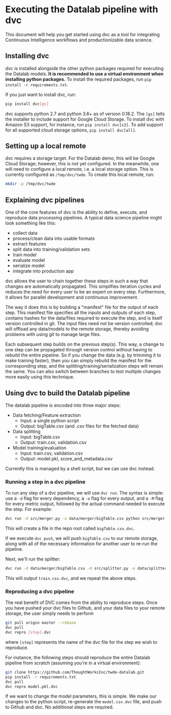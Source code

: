 # Executing the Datalab pipeline with dvc

This document will help you get started using dvc as a tool for integrating Continuous Intelligence workflows and productionizable data science.

## Installing dvc

dvc is installed alongside the other python packages required for executing the Datalab models. **It is recommended to use a virtual environment when installing python packages.** To install the required packages, run `pip install -r requirements.txt`.

If you just want to install dvc, run:
```sh
pip install dvc[gs]
```

dvc supports python 2.7 and python 3.6+ as of version 0.18.2. The `[gs]` tells the installer to include support for Google Cloud Storage. To install dvc with Amazon S3 support, for instance, run `pip install dvc[s3]`. To add support for all supported cloud storage options, `pip install dvc[all]`.

## Setting up a local remote

dvc requires a storage target. For the Datalab demo, this will be Google Cloud Storage; however, this is not yet configured. In the meanwhile, one will need to configure a local remote, i.e. a local storage option. This is currently configured as `/tmp/dvc/twde`. To create this local remote, run:

```sh
mkdir -p /tmp/dvc/twde
```

## Explaining dvc pipelines

One of the core features of dvc is the ability to define, execute, and reproduce data processing pipelines. A typical data science pipeline might look something like this:

- collect data
- process/clean data into usable formats
- extract features
- split data into training/validation sets
- train model
- evaluate model
- serialize model
- integrate into production app

dvc allows the user to chain together these steps in such a way that changes are automatically propagated. This simplifies iteration cycles and reduces the need for every user to be an expert on every step. Furthermore, it allows for parallel development and continuous improvement.

The way it does this is by building a "manifest" file for the output of each step. This manifest file specifies all the inputs and outputs of each step, contains hashes for the data/files required to execute the step, and is itself version controlled in git. The input files need not be version controlled; dvc will offload any data/models to the remote storage, thereby avoiding problems with using git to manage large files.

Each subsequent step builds on the previous step(s). This way, a change to one step can be propagated through version control without having to rebuild the entire pipeline. So if you change the data (e.g. by trimming it to make training faster), then you can simply rebuild the manifest for the corresponding step, and the splitting/training/serialization steps will remain the same. You can also switch between branches to test multiple changes more easily using this technique.

## Using dvc to build the Datalab pipeline

The datalab pipeline is encoded into three major steps:

- Data fetching/Feature extraction
  - Input: a single python script
  - Output: bigTable.csv (and .csv files for the fetched data)
- Data splitting
  - Input: bigTable.csv
  - Output: train.csv, validation.csv
- Model training/evaluation
  - Input: train.csv, validation.csv
  - Output: model.pkl, score_and_metadata.csv
  
Currently this is managed by a shell script, but we can use dvc instead.

### Running a step in a dvc pipeline

To run any step of a dvc pipeline, we will use `dvc run`. The syntax is simple: use a `-d` flag for every dependency, a `-o` flag for every output, and a `-M` flag for every metric output, followed by the actual command needed to execute the step. For example:

```sh
dvc run -d src/merger.py -o data/merger/bigTable.csv python src/merger.py
```

This will create a file in the repo root called `bigTable.csv.dvc`.

If we execute `dvc push`, we will push `bigTable.csv` to our remote storage, along with all of the necessary information for another user to re-run the pipeline.

Next, we'll run the splitter:

```sh
dvc run -d data/merger/bigTable.csv -d src/splitter.py -o data/splitter/validation.csv -o data/splitter/train.csv python src/splitter.py
```

This will output `train.csv.dvc`, and we repeat the above steps.

### Reproducing a dvc pipeline

The real benefit of DVC comes from the ability to reproduce steps. Once you have pushed your dvc files to Github, and your data files to your remote storage, the user simply needs to perform

```sh
git pull origin master --rebase
dvc pull
dvc repro [step].dvc
```

where `[step]` represents the name of the dvc file for the step we wish to reproduce.

For instance, the following steps should reproduce the entire Datalab pipeline from scratch (assuming you're in a virtual environment):

```sh
git clone https://github.com/ThoughtWorksInc/twde-datalab.git
pip install -r requirements.txt
dvc pull
dvc repro model.pkl.dvc
```

If we want to change the model parameters, this is simple. We make our changes to the python script, re-generate the `model.csv.dvc` file, and push to Github and dvc. No additional steps are required.
